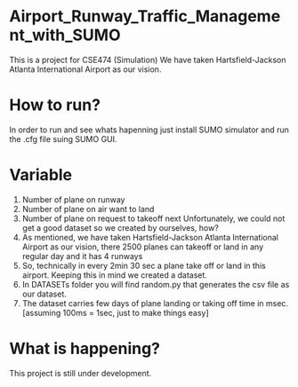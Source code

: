 # Airport_Runway_Traffic_Management_with_SUMO
This is a project for CSE474 (Simulation)
We have taken Hartsfield-Jackson Atlanta International Airport as our vision.

# How to run?
In order to run and see whats hapenning just install SUMO simulator and run the .cfg file suing SUMO GUI. 

# Variable
1. Number of plane on runway
2. Number of plane on air want to land
3. Number of plane on request to takeoff next
Unfortunately, we could not get a good dataset so we created by ourselves, how?
1. As mentioned, we have taken Hartsfield-Jackson Atlanta International Airport as our vision, there 2500 planes can takeoff or land in any regular day and it has 4 runways
2. So, technically in every 2min 30 sec a plane take off or land in this airport. Keeping this in mind we created a dataset.
3. In DATASETs folder you will find random.py that generates the csv file as our dataset.
4. The dataset carries few days of plane landing or taking off time in msec.[assuming 100ms = 1sec, just to make things easy]

# What is happening?



This project is still under development.
